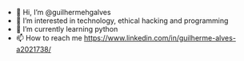 - 👋 Hi, I’m @guilhermehgalves
- 👀 I’m interested in technology, ethical hacking and programming 
- 🌱 I’m currently learning python
- 📫 How to reach me https://www.linkedin.com/in/guilherme-alves-a2021738/

<!---
guilhermehgalves/guilhermehgalves is a ✨ special ✨ repository because its `README.md` (this file) appears on your GitHub profile.
You can click the Preview link to take a look at your changes.
--->

